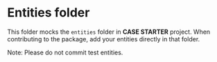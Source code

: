 # Entities folder

This folder mocks the `entities` folder in **CASE STARTER** project. When contributing to the package, add your entities directly in that folder.

Note: Please do not commit test entities.
